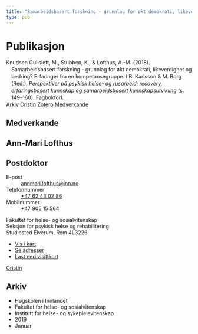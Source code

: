 ```yaml
---
title: "Samarbeidsbasert forskning - grunnlag for økt demokrati, likeverdighet og bedring? Erfaringer fra en kompetansegruppe"
type: pub
---
```

<h1>Publikasjon</h1>
<article id="csl-bib-container-KJXT9IT8" class="csl-bib-container">
  <div class="csl-bib-body" style="line-height: 1.35; padding-left: 1em; text-indent:-1em;">
  <div class="csl-entry">Knudsen Gullslett, M., Stubben, K., &amp; Lofthus, A.-M. (2018). Samarbeidsbasert forskning - grunnlag for &#xF8;kt demokrati, likeverdighet og bedring? Erfaringer fra en kompetansegruppe. I B. Karlsson &amp; M. Borg (Red.), <i>Perspektiver p&#xE5; psykisk helse- og rusarbeid: recovery, erfaringsbasert kunnskap og samarbeidsbasert kunnskapsutvikling</i> (s. 149&#x2013;160). Fagbokforl.</div>
</div>
  <div class="csl-bib-buttons">
    <a href="#taxonomy-article-KJXT9IT8" class="csl-bib-button">Arkiv</a>
    <a href="https://app.cristin.no/results/show.jsf?id=1653616" alt="Cristin URL" class="csl-bib-button">Cristin</a>
    <a href="http://zotero.org/groups/5022929/items/KJXT9IT8" alt="Zotero URL" class="csl-bib-button">Zotero</a>
    <a href="#contributors-article-KJXT9IT8" class="csl-bib-button">Medverkande</a>
  </div>
  <div id="csl-bib-meta-container-KJXT9IT8"></div>
</article>
<div id="csl-bib-meta-KJXT9IT8" class="csl-bib-meta">
  <article id="contributors-article-KJXT9IT8" class="contributors-article">
    <h1>Medverkande</h1>
    <div class="personas">
<div class="vrtx-hinn-person-card">
<div class="photo">
<i class="lar la-user-circle missing-person"></i>
</div>
<div class="info">
<hgroup><h1>Ann-Mari Lofthus</h1>
<h2>Postdoktor</h2>
</hgroup><dl>
<dt>E-post</dt>
<dd>
<a href="mailto:annmari.lofthus@inn.no">annmari.lofthus@inn.no</a>
</dd>
<dt>Telefonnummer</dt>
<dd><a href="tel:+4762430286">
+47 62 43 02 86
</a></dd>
<dt>Mobilnummer</dt>
<dd><a href="tel:+4790515564">
+47 905 15 564
</a></dd>
</dl>
<p>
Fakultet for helse- og sosialvitenskap<br>
Seksjon for psykisk helse og rehabilitering<br>
Studiested Elverum,
Rom 4L3226
</p>
<ul class="vrtx-hinn-links">
<li><a href="https://www.google.com/maps?q=60.88177,11.53669">Vis i kart</a></li>
<li><a href="https://www.inn.no/finn-en-ansatt/annmari-lofthus.html#vrtx-hinn-addresses">Se adresser</a></li>
<li><a href="https://www.inn.no/finn-en-ansatt/annmari-lofthus.html?vrtx=vcf">Last ned visittkort</a></li>
</ul>
</div>
</div>
<a href="https://app.cristin.no/persons/show.jsf?id=425576" alt="Cristin URL" class="personas-cristin">Cristin</a>
</div>
  </article>
  <article id="taxonomy-article-KJXT9IT8" class="taxonomy-article">
    <h1>Arkiv</h1>
    <ul>
      <li>Høgskolen i Innlandet</li>
      <li>Fakultet for helse- og sosialvitenskap</li>
      <li>Institutt for helse- og sykepleievitenskap</li>
      <li>2019</li>
      <li>Januar</li>
    </ul>
  </article>
</div>
